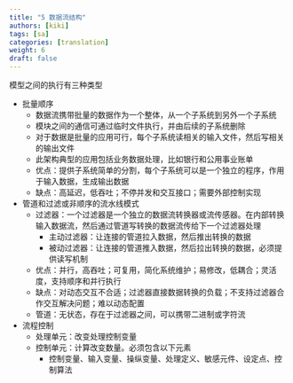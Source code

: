 ```yaml
---
title: "5 数据流结构"
authors: [kiki]
tags: [sa]
categories: [translation]
weight: 6
draft: false
---
```


模型之间的执行有三种类型

- 批量顺序
  - 数据流携带批量的数据作为一个整体，从一个子系统到另外一个子系统
  - 模块之间的通信可通过临时文件执行，并由后续的子系统删除
  - 对于数据是批量的应用可行，每个子系统读相关的输入文件，然后写相关的输出文件
  - 此架构典型的应用包括业务数据处理，比如银行和公用事业账单
  - 优点：提供子系统简单的分割，每个子系统可以是一个独立的程序，作用于输入数据，生成输出数据
  - 缺点：高延迟，低吞吐；不停并发和交互接口；需要外部控制实现
- 管道和过滤或非顺序的流水线模式
  - 过滤器：一个过滤器是一个独立的数据流转换器或流传感器。在内部转换输入数据流，然后通过管道写转换的数据流传给下一个过滤器处理
    - 主动过滤器：让连接的管道拉入数据，然后推出转换的数据
    - 被动过滤器：让连接的管道推入数据，然后拉出转换的数据，必须提供读写机制
  - 优点：并行，高吞吐；可复用，简化系统维护；易修改，低耦合；灵活度，支持顺序和并行执行
  - 缺点：对动态交互不合适；过滤器直接数据转换的负载；不支持过滤器合作交互解决问题；难以动态配置
  - 管道：无状态，存在于过滤器之间，可以携带二进制或字符流
- 流程控制
  - 处理单元：改变处理控制变量
  - 控制单元：计算改变数量。必须包含以下元素
    - 控制变量、输入变量、操纵变量、处理定义、敏感元件、设定点、控制算法
